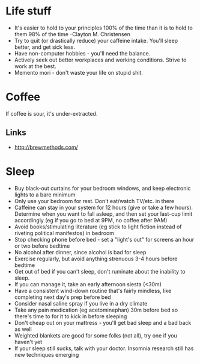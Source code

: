 # Life stuff

- It's easier to hold to your principles 100% of the time than it is to hold to them 98% of the time -Clayton M. Christensen
- Try to quit (or drastically reduce) your caffeine intake. You'll sleep better, and get sick less.
- Have non-computer hobbies - you'll need the balance.
- Actively seek out better workplaces and working conditions. Strive to work at the best.
- Memento mori - don't waste your life on stupid shit.
# Coffee

If coffee is sour, it's under-extracted.

## Links

- <http://brewmethods.com/>

# Sleep

- Buy black-out curtains for your bedroom windows, and keep electronic lights to a bare minimum
- Only use your bedroom for rest. Don't eat/watch TV/etc. in there
- Caffeine can stay in your system for 12 hours (give or take a few hours). Determine when you want to fall asleep, and then set your last-cup limit accordingly (eg if you go to bed at 9PM, no coffee after 9AM)
- Avoid books/stimulating literature (eg stick to light fiction instead of riveting political manifestos) in bedroom 
- Stop checking phone before bed - set a "light's out" for screens an hour or two before bedtime
- No alcohol after dinner, since alcohol is bad for sleep
- Exercise regularly, but avoid anything strenuous 3-4 hours before bedtime
- Get out of bed if you can't sleep, don't ruminate about the inability to sleep.
- If you can manage it, take an early afternoon siesta (<30m)
- Have a consistent wind-down routine that's fairly mindless, like completing next day's prep before bed
- Consider nasal saline spray if you live in a dry climate
- Take any pain medication (eg acetominephan) 30m before bed so there's time to for it to kick in before sleeping
- Don't cheap out on your mattress - you'll get bad sleep and a bad back as well
- Weighted blankets are good for some folks (not all), try one if you haven't yet
- If your sleep still sucks, talk with your doctor. Insomnia research still has new techniques emerging
